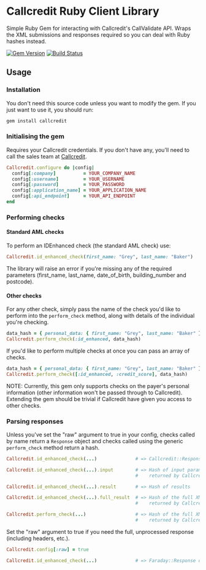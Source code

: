 # Callcredit Ruby Client Library

Simple Ruby Gem for interacting with Callcredit's CallValidate API. Wraps the
XML submissions and responses required so you can deal with Ruby hashes
instead.

[![Gem Version](https://badge.fury.io/rb/callcredit.svg)](http://badge.fury.io/rb/callcredit)
[![Build Status](https://travis-ci.org/gocardless/callcredit-ruby.svg?branch=add-travis)](https://travis-ci.org/gocardless/callcredit-ruby)

## Usage

### Installation

You don't need this source code unless you want to modify the gem. If you just
want to use it, you should run:

```ruby
gem install callcredit
````

### Initialising the gem
Requires your Callcredit credentials. If you don't have any, you'll need to
call the sales team at [Callcredit](http://callcredit.co.uk).

```ruby
Callcredit.configure do |config|
  config[:company]          = YOUR_COMPANY_NAME
  config[:username]         = YOUR_USERNAME
  config[:password]         = YOUR_PASSWORD
  config[:application_name] = YOUR_APPLICATION_NAME
  config[:api_endpoint]     = YOUR_API_ENDPOINT
end
```

### Performing checks

#### Standard AML checks
To perform an IDEnhanced check (the standard AML check) use:

```ruby
Callcredit.id_enhanced_check(first_name: "Grey", last_name: "Baker")
```

The library will raise an error if you're missing any of the required
parameters (first_name, last_name, date_of_birth, building_number and
postcode).

#### Other checks
For any other check, simply pass the name of the check you'd like to perform
into the `perform_check` method, along with details of the individual you're
checking.

```ruby
data_hash = { personal_data: { first_name: "Grey", last_name: "Baker" } }
Callcredit.perform_check(:id_enhanced, data_hash)
```

If you'd like to perform multiple checks at once you can pass an array of
checks.

```ruby
data_hash = { personal_data: { first_name: "Grey", last_name: "Baker" } }
Callcredit.perform_check([:id_enhanced, :credit_score], data_hash)
```

NOTE: Currently, this gem only supports checks on the payer's personal
information (other information won't be passed through to Callcredit).
Extending the gem should be trivial if Callcredit have given you access to
other checks.

### Parsing responses

Unless you've set the "raw" argument to true in your config, checks called by
name return a `Response` object and checks called using the generic
`perform_check` method return a hash.

```ruby
Callcredit.id_enhanced_check(...)              # => Callcredit::Response

Callcredit.id_enhanced_check(...).input        # => Hash of input params, as
                                               #    returned by Callcredit

Callcredit.id_enhanced_check(...).result       # => Hash of results

Callcredit.id_enhanced_check(...).full_result  # => Hash of the full XML body
                                               #    returned by Callcredit

Callcredit.perform_check(...)                  # => Hash of the full XML body
                                               #    returned by Callcredit
```

Set the "raw" argument to true if you need the full, unprocessed response
(including headers, etc.).

```ruby
Callcredit.config[:raw] = true

Callcredit.id_enhanced_check(...)              # => Faraday::Response object
```
